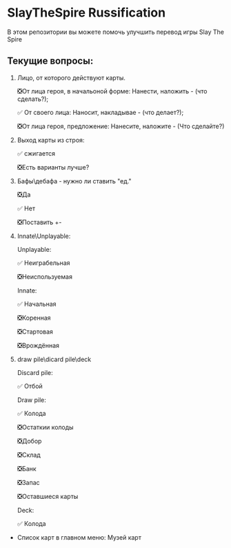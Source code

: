 # SlayTheSpire Russification

В этом репозитории вы можете помочь улучшить перевод игры Slay The Spire

## Текущие вопросы:
1. Лицо, от которого действуют карты.

	:negative_squared_cross_mark:От лица героя, в начальоной форме: Нанести, наложить - (что сделать?);
	
	:white_check_mark: От своего лица: Наносит, накладывае - (что делает?);
	
	:negative_squared_cross_mark:От лица героя, предложение: Нанесите, наложите - (Что сделайте?)
	
2. Выход карты из строя:

	:white_check_mark: сжигается
	
	:negative_squared_cross_mark:Есть варианты лучше?
	
3. Бафы\дебафа - нужно ли ставить "ед."

	:negative_squared_cross_mark:Да
	
	:white_check_mark: Нет 
	
	:negative_squared_cross_mark:Поставить +\-
	
4. Innate\Unplayable:

	Unplayable:
	
	  :white_check_mark: Неиграбельная
		
	  :negative_squared_cross_mark:Неиспользуемая
		
	Innate:
	
	  :white_check_mark: Начальная
		
	  :negative_squared_cross_mark:Коренная
		
	  :negative_squared_cross_mark:Стартовая
		
	  :negative_squared_cross_mark:Врождённая
		
		
5. draw pile\dicard pile\deck

	Discard pile:
	
	  :white_check_mark: Отбой
		
	Draw pile:
	
	  :white_check_mark: Колода
		
	  :negative_squared_cross_mark:Остаткии колоды
		
	  :negative_squared_cross_mark:Добор
		
	  :negative_squared_cross_mark:Склад
		
	  :negative_squared_cross_mark:Банк
		
	  :negative_squared_cross_mark:Запас
	  
	  :negative_squared_cross_mark:Оставшиеся карты
		
	Deck:
	
	  :white_check_mark: Колода
	  
* Список карт в главном меню:
	Музей карт
	